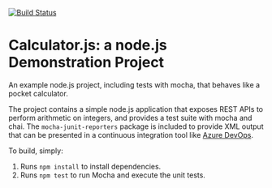 [![Build Status](https://dev.azure.com/humberto-jaimes/Integrating%20External%20Source%20Control%20with%20Azure%20Pipelines/_apis/build/status/humbertojaimes.calculator?branchName=master)](https://dev.azure.com/humberto-jaimes/Integrating%20External%20Source%20Control%20with%20Azure%20Pipelines/_build/latest?definitionId=13&branchName=master)



Calculator.js: a node.js Demonstration Project
==============================================
An example node.js project, including tests with mocha, that behaves like
a pocket calculator.

The project contains a simple node.js application that exposes REST APIs
to perform arithmetic on integers, and provides a test suite with mocha
and chai.  The `mocha-junit-reporters` package is included to provide XML
output that can be presented in a continuous integration tool like
[Azure DevOps](https://azure.com/devops).

To build, simply:

1. Runs `npm install` to install dependencies.
2. Runs `npm test` to run Mocha and execute the unit tests.

